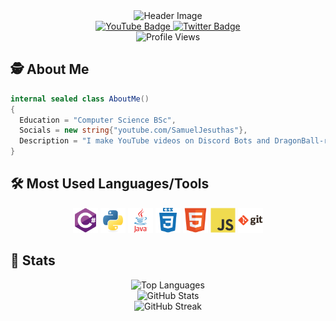 <!-- Header -->
<div align="center">
  <img src="https://media.tenor.com/cX92mi1p-NYAAAAd/coding-anime.gif" alt="Header Image" width="500" height="300"/>
</div>

<!-- Badges -->
<div align="center">
  <a href="https://www.youtube.com/channel/UCMt7ZwKIAoE3tIDudviqUSA">
    <img src="https://img.shields.io/badge/YouTube-red?style=for-the-badge&logo=youtube&logoColor=white" alt="YouTube Badge"/>
  </a>
  <a href="https://twitter.com/samueljesuthas">
    <img src="https://img.shields.io/badge/Twitter-blue?style=for-the-badge&logo=twitter&logoColor=white" alt="Twitter Badge"/>
  </a> 
</div>

<div align="center">
  <img src="https://komarev.com/ghpvc/?username=samjesus8&style=flat-square&color=blue" alt="Profile Views"/>
</div>

<!-- About Me -->
## 🕵️ About Me

```csharp
internal sealed class AboutMe()
{
  Education = "Computer Science BSc",
  Socials = new string{"youtube.com/SamuelJesuthas"},
  Description = "I make YouTube videos on Discord Bots and DragonBall-related topics"
}
```

<!-- Languages/Tools -->
## 🛠️ Most Used Languages/Tools

<div align="center">
  <img src="https://github.com/devicons/devicon/blob/master/icons/csharp/csharp-original.svg" alt="C#" title="C#" width="40" height="40"/>
  <img src="https://github.com/devicons/devicon/blob/master/icons/python/python-original.svg" alt="Python" title="Python" width="40" height="40"/>
  <img src="https://github.com/devicons/devicon/blob/master/icons/java/java-original-wordmark.svg" alt="Java" title="Java" width="40" height="40"/>
  <img src="https://github.com/devicons/devicon/blob/master/icons/css3/css3-plain-wordmark.svg" alt="CSS3" title="CSS" width="40" height="40"/>
  <img src="https://github.com/devicons/devicon/blob/master/icons/html5/html5-original.svg" alt="HTML5" title="HTML" width="40" height="40"/>
  <img src="https://github.com/devicons/devicon/blob/master/icons/javascript/javascript-original.svg" alt="JavaScript" title="JavaScript" width="40" height="40"/>
  <img src="https://github.com/devicons/devicon/blob/master/icons/git/git-original-wordmark.svg" alt="Git" title="Git" width="40" height="40"/>
</div>

<!-- Stats -->
## 📑 Stats

<div align="center">
  <img src="https://github-readme-stats.vercel.app/api/top-langs/?username=samjesus8&theme=tokyonight" alt="Top Languages"/>
</div>

<div align="center">
  <img src="https://github-readme-stats.vercel.app/api?username=samjesus8&theme=chartreuse-dark&show_icons=true" alt="GitHub Stats"/>
</div>

<div align="center">
  <img src="http://github-readme-streak-stats.herokuapp.com?user=samjesus8&theme=dark&background=000000" alt="GitHub Streak"/>
</div>

